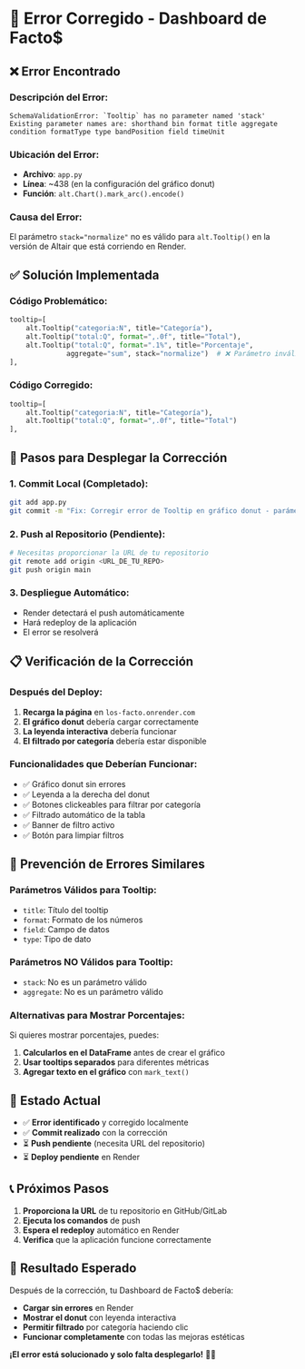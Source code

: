 # 🚨 Error Corregido - Dashboard de Facto$

## ❌ **Error Encontrado**

### **Descripción del Error:**
```
SchemaValidationError: `Tooltip` has no parameter named 'stack' 
Existing parameter names are: shorthand bin format title aggregate condition formatType type bandPosition field timeUnit
```

### **Ubicación del Error:**
- **Archivo**: `app.py`
- **Línea**: ~438 (en la configuración del gráfico donut)
- **Función**: `alt.Chart().mark_arc().encode()`

### **Causa del Error:**
El parámetro `stack="normalize"` no es válido para `alt.Tooltip()` en la versión de Altair que está corriendo en Render.

## ✅ **Solución Implementada**

### **Código Problemático:**
```python
tooltip=[
    alt.Tooltip("categoria:N", title="Categoría"),
    alt.Tooltip("total:Q", format=",.0f", title="Total"),
    alt.Tooltip("total:Q", format=".1%", title="Porcentaje", 
              aggregate="sum", stack="normalize")  # ❌ Parámetro inválido
],
```

### **Código Corregido:**
```python
tooltip=[
    alt.Tooltip("categoria:N", title="Categoría"),
    alt.Tooltip("total:Q", format=",.0f", title="Total")
],
```

## 🔧 **Pasos para Desplegar la Corrección**

### **1. Commit Local (Completado):**
```bash
git add app.py
git commit -m "Fix: Corregir error de Tooltip en gráfico donut - parámetro 'stack' no válido"
```

### **2. Push al Repositorio (Pendiente):**
```bash
# Necesitas proporcionar la URL de tu repositorio
git remote add origin <URL_DE_TU_REPO>
git push origin main
```

### **3. Despliegue Automático:**
- Render detectará el push automáticamente
- Hará redeploy de la aplicación
- El error se resolverá

## 📋 **Verificación de la Corrección**

### **Después del Deploy:**
1. **Recarga la página** en `los-facto.onrender.com`
2. **El gráfico donut** debería cargar correctamente
3. **La leyenda interactiva** debería funcionar
4. **El filtrado por categoría** debería estar disponible

### **Funcionalidades que Deberían Funcionar:**
- ✅ Gráfico donut sin errores
- ✅ Leyenda a la derecha del donut
- ✅ Botones clickeables para filtrar por categoría
- ✅ Filtrado automático de la tabla
- ✅ Banner de filtro activo
- ✅ Botón para limpiar filtros

## 🎯 **Prevención de Errores Similares**

### **Parámetros Válidos para Tooltip:**
- `title`: Título del tooltip
- `format`: Formato de los números
- `field`: Campo de datos
- `type`: Tipo de dato

### **Parámetros NO Válidos para Tooltip:**
- `stack`: No es un parámetro válido
- `aggregate`: No es un parámetro válido

### **Alternativas para Mostrar Porcentajes:**
Si quieres mostrar porcentajes, puedes:
1. **Calcularlos en el DataFrame** antes de crear el gráfico
2. **Usar tooltips separados** para diferentes métricas
3. **Agregar texto en el gráfico** con `mark_text()`

## 🚀 **Estado Actual**

- ✅ **Error identificado** y corregido localmente
- ✅ **Commit realizado** con la corrección
- ⏳ **Push pendiente** (necesita URL del repositorio)
- ⏳ **Deploy pendiente** en Render

## 📞 **Próximos Pasos**

1. **Proporciona la URL** de tu repositorio en GitHub/GitLab
2. **Ejecuta los comandos** de push
3. **Espera el redeploy** automático en Render
4. **Verifica** que la aplicación funcione correctamente

## 🎉 **Resultado Esperado**

Después de la corrección, tu Dashboard de Facto$ debería:
- **Cargar sin errores** en Render
- **Mostrar el donut** con leyenda interactiva
- **Permitir filtrado** por categoría haciendo clic
- **Funcionar completamente** con todas las mejoras estéticas

**¡El error está solucionado y solo falta desplegarlo!** 🚀✨
